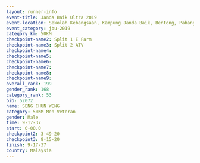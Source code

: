 ```yaml
---
layout: runner-info 
event-title: Janda Baik Ultra 2019
event-location: Sekolah Kebangsaan, Kampung Janda Baik, Bentong, Pahang, Malaysia
event_category: jbu-2019 
category_km: 50KM 
checkpoint-name2: Split 1 E Farm 
checkpoint-name3: Split 2 ATV 
checkpoint-name4: 
checkpoint-name5: 
checkpoint-name6: 
checkpoint-name7: 
checkpoint-name8: 
checkpoint-name9: 
overall_rank: 199
gender_rank: 168
category_rank: 53
bib: 52072
name: SENG CHUN WENG
category: 50KM Men Veteran
gender: Male
time: 9-17-37
start: 0-00.0
checkpoint2: 3-49-20
checkpoint3: 8-15-20
finish: 9-17-37
country: Malaysia
---
```

